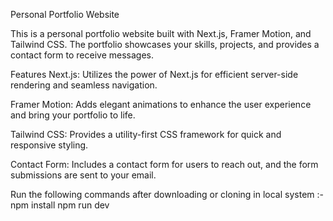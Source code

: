 Personal Portfolio Website

This is a personal portfolio website built with Next.js, Framer Motion, and Tailwind CSS. The portfolio showcases your skills, projects, and provides a contact form to receive messages.

Features
Next.js: Utilizes the power of Next.js for efficient server-side rendering and seamless navigation.

Framer Motion: Adds elegant animations to enhance the user experience and bring your portfolio to life.

Tailwind CSS: Provides a utility-first CSS framework for quick and responsive styling.

Contact Form: Includes a contact form for users to reach out, and the form submissions are sent to your email.

Run the following commands after downloading or cloning in local system :-
npm install
npm run dev